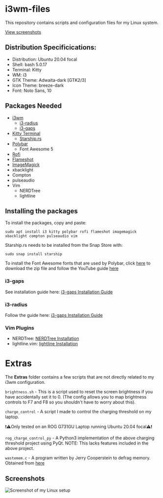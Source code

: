 # i3wm-files
This repository contains scripts and configuration files for my Linux system.

[View screenshots](#screenshots)

## Distribution Specificications:

* Distribution: Ubuntu 20.04 focal
* Shell: bash 5.0.17
* Terminal: Kitty
* WM: i3
* GTK Theme: Adwaita-dark [GTK2/3]
* Icon Theme: breeze-dark
* Font: Noto Sans, 10

## Packages Needed
* [i3wm](https://i3wm.org/) 
    * [i3-radius](https://github.com/terroo/i3-radius) 
    * [i3-gaps](https://github.com/Airblader/i3)
* [Kitty Terminal](https://sw.kovidgoyal.net/kitty/)
    * [Starship.rs](https://starship.rs/)
* [Polybar](https://github.com/polybar/polybar)
    * Font Awesome 5 
* [Rofi](https://github.com/davatorium/rofi)
* [Flameshot](https://github.com/flameshot-org/flameshot)
* [ImageMagick](https://github.com/ImageMagick/ImageMagick)
* xbacklight
* Compton
* pulseaudio
* Vim
    * NERDTree
    * lightline

## Installing the packages
To install the packages, copy and paste:

`sudo apt install i3 kitty polybar rofi flameshot imagemagick xbacklight compton pulseaudio vim`

Starship.rs needs to be installed from the Snap Store with:

`sudo snap install starship`

To install the Font Awesome fonts that are used by Polybar, click [here](https://use.fontawesome.com/releases/v5.6.3/fontawesome-free-5.6.3-desktop.zip) to download the zip file and follow the YouTube guide [here](https://youtu.be/ws8cu1dWJOo)

### i3-gaps
See installation guide here: [i3-gaps Installation Guide](https://gist.github.com/boreycutts/6417980039760d9d9dac0dd2148d4783)

### i3-radius
Follow the guide here: [i3-gaps Installation Guide](https://en.terminalroot.com.br/how-to-install-i3-gaps-with-rounded-corners/)

### Vim Plugins
* NERDTree:  [NERDTree Installation](https://github.com/preservim/nerdtree)
* lightline.vim:  [lightline Installation](https://github.com/itchyny/lightline.vim)

# Extras
The **Extras** folder contains a few scripts that are not directly related to my i3wm configuration.

`brightness.sh` - This is a script used to reset the screen brightness if you have accidentally set it to 0. (The config allows you to map brightness controls to F7 and F8 so you shouldn't have to worry about this).

`charge_control` - A script I made to control the charging threshold on my laptop. 

❗⚠️Only tested on an ROG G731GU Laptop running Ubuntu 20.04 focal⚠️❗

`rog_charge_control_py` - A Python3 implementation of the above charging threshold project using PyQt. NOTE: This lacks features included in the above project.

`wastemem.c` - A program written by Jerry Cooperstein to defrag memory. Obtained from [here](https://ecee.colorado.edu/~siewerts/extra/code/example_code_archive/a320_code/EXAMPLES/Cooperstein-Drivers/s_17/lab2_wastemem.c)

## Screenshots
![Screenshot of my Linux setup](https://i.imgur.com/7YtFlH2.jpg)
